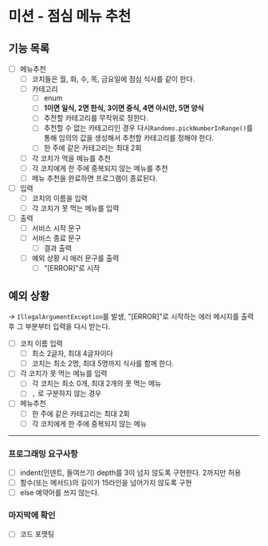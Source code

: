 # 미션 - 점심 메뉴 추천
## 기능 목록

- [ ]  메뉴추천
   - [ ]  코치들은 월, 화, 수, 목, 금요일에 점심 식사를 같이 한다.
   - [ ]  카테고리
      - [ ]  enum
      - [ ]  **1이면 일식, 2면 한식, 3이면 중식, 4면 아시안, 5면 양식**
      - [ ]  추천할 카테고리를 무작위로 정한다.
      - [ ]  추천할 수 없는 카테고리인 경우 다시`Randoms.pickNumberInRange()`를 통해 임의의 값을 생성해서 추천할 카테고리를 정해야 한다.
      - [ ]  한 주에 같은 카테고리는 최대 2회
   - [ ]  각 코치가 먹을 메뉴를 추천
   - [ ]  각 코치에게 한 주에 중복되지 않는 메뉴를 추천
   - [ ]  메뉴 추천을 완료하면 프로그램이 종료된다.
- [ ]  입력
   - [ ]  코치의 이름을 입력
   - [ ]  각 코치가 못 먹는 메뉴를 입력
- [ ]  출력
   - [ ]  서비스 시작 문구
   - [ ]  서비스 종료 문구
      - [ ]  결과 출력
   - [ ]  예외 상황 시 에러 문구를 출력
      - [ ]  "[ERROR]"로 시작

## 예외 상황

→ `IllegalArgumentException`를 발생, "[ERROR]"로 시작하는 에러 메시지를 출력 후 그 부분부터 입력을 다시 받는다.

- [ ]  코치 이름 입력
   - [ ]  최소 2글자, 최대 4글자이다
   - [ ]  코치는 최소 2명, 최대 5명까지 식사를 함께 한다.
- [ ]  각 코치가 못 먹는 메뉴를 입력
   - [ ]  각 코치는 최소 0개, 최대 2개의 못 먹는 메뉴
   - [ ]  `,` 로 구분하지 않는 경우
- [ ]  메뉴추천
   - [ ]  한 주에 같은 카테고리는 최대 2회
   - [ ]  각 코치에게 한 주에 중복되지 않는 메뉴
---

### 프로그래밍 요구사항

- [ ]  indent(인덴트, 들여쓰기) depth를 3이 넘지 않도록 구현한다. 2까지만 허용
- [ ]  함수(또는 메서드)의 길이가 15라인을 넘어가지 않도록 구현
- [ ]  else 예약어를 쓰지 않는다.

### 마지막에 확인

- [ ]  코드 포맷팅